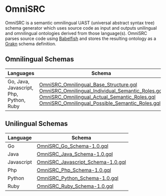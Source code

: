 # OmniSRC
OmniSRC is a semantic omnilingual UAST (universal abstract syntax tree) schema generator which uses source code as input and outputs unilingual and omnilingual ontologies derived from those language(s).
OmniSRC parses source code using [Babelfish](https://github.com/bblfsh/bblfshd) and stores the resulting ontology as a [Grakn](https://github.com/graknlabs/grakn) schema definition. 

## Omnilingual Schemas

| Languages   | Schema      |
| ----------- | ----------- |
| Go, Java, Javascript, Php, Python, Ruby | [OmniSRC_Omnilingual_Base_Structure.gql](https://github.com/CodeBrig/OmniSRC/blob/master/src/main/resources/schema/omnilingual/OmniSRC_Omnilingual_Base_Structure.gql) <br> [OmniSRC_Omnilingual_Individual_Semantic_Roles.gql](https://github.com/CodeBrig/OmniSRC/blob/master/src/main/resources/schema/omnilingual/OmniSRC_Omnilingual_Individual_Semantic_Roles.gql) <br> [OmniSRC_Omnilingual_Actual_Semantic_Roles.gql](https://github.com/CodeBrig/OmniSRC/blob/master/src/main/resources/schema/omnilingual/OmniSRC_Omnilingual_Actual_Semantic_Roles.gql) <br> [OmniSRC_Omnilingual_Possible_Semantic_Roles.gql](https://github.com/CodeBrig/OmniSRC/blob/master/src/main/resources/schema/omnilingual/OmniSRC_Omnilingual_Possible_Semantic_Roles.gql)

## Unilingual Schemas

| Language    | Schema      |
| ----------- | ----------- |
| Go          | [OmniSRC_Go_Schema-1.0.gql](https://github.com/CodeBrig/OmniSRC/blob/master/src/main/resources/schema/unilingual/go/OmniSRC_Go_Schema-1.0.gql) |
| Java        | [OmniSRC_Java_Schema-1.0.gql](https://github.com/CodeBrig/OmniSRC/blob/master/src/main/resources/schema/unilingual/java/OmniSRC_Java_Schema-1.0.gql) |
| Javascript  | [OmniSRC_Javascript_Schema-1.0.gql](https://github.com/CodeBrig/OmniSRC/blob/master/src/main/resources/schema/unilingual/javascript/OmniSRC_Javascript_Schema-1.0.gql) |
| Php         | [OmniSRC_Php_Schema-1.0.gql](https://github.com/CodeBrig/OmniSRC/blob/master/src/main/resources/schema/unilingual/php/OmniSRC_Php_Schema-1.0.gql) |
| Python      | [OmniSRC_Python_Schema-1.0.gql](https://github.com/CodeBrig/OmniSRC/blob/master/src/main/resources/schema/unilingual/python/OmniSRC_Python_Schema-1.0.gql) |
| Ruby        | [OmniSRC_Ruby_Schema-1.0.gql](https://github.com/CodeBrig/OmniSRC/blob/master/src/main/resources/schema/unilingual/ruby/OmniSRC_Ruby_Schema-1.0.gql) |
